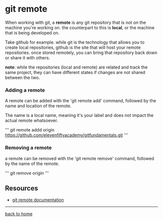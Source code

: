# git remote

When working with git, a **remote** is any git repository that is not on the machine you're working on. the counterpart to this is **local**, or the machine that is being developed on.

Take github for example. while git is the technology that allows you to create local repositories, github is the site that will host your remote repositories. once stored remotely, you can bring that repository back down or share it with others.

**note**: while the repositories (local and remote) are related and track the same project, they can have different states if changes are not shared between the two.

### Adding a remote

A remote can be added with the 'git remote add' command, followed by the name and location of the remote.

The name is a local name, meaning it's your label and does not impact the actual remote whatsoever.

'''
git remote addd origin https://github.com/elevenfiftyacademy/gitfundamentals.git
'''

### Removing a remote

a remote can be removed with the 'git remote remove' command, followed by the name of the remote.

'''
git remove origin
'''

## Resources

- [git remote documentation](https://git-scm.com/docs/git-remote)

---

[back to home](../readme.md)